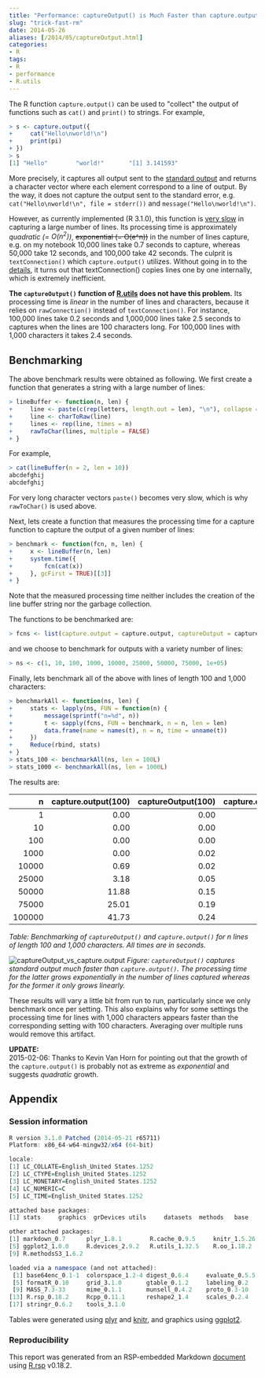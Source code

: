 ```yaml
---
title: "Performance: captureOutput() is Much Faster than capture.output()"
slug: "trick-fast-rm"
date: 2014-05-26
aliases: [/2014/05/captureOutput.html]
categories:
- R
tags:
- R
- performance
- R.utils
---
```



The R function `capture.output()` can be used to "collect" the output of functions such as `cat()` and `print()` to strings.  For example,
```r
> s <- capture.output({
+     cat("Hello\nworld!\n")
+     print(pi)
+ })
> s
[1] "Hello"        "world!"       "[1] 3.141593"
```
More precisely, it captures all output sent to the [standard output](http://www.wikipedia.org/wiki/Standard_streams) and returns a character vector where each element correspond to a line of output.  By the way, it does not capture the output sent to the standard error, e.g. `cat("Hello\nworld!\n", file = stderr())` and `message("Hello\nworld!\n")`.

However, as currently implemented (R 3.1.0), this function is [very slow](https://stat.ethz.ch/pipermail/r-devel/2014-February/068349.html) in capturing a large number of lines. Its processing time is approximately _quadratic (= $O(n^2)$)_, ~~exponential (= O(e^n))~~ in the number of lines capture, e.g. on my notebook 10,000 lines take 0.7 seconds to capture, whereas 50,000 take 12 seconds, and 100,000 take 42 seconds.  The culprit is `textConnection()` which `capture.output()` utilizes.  Without going in to the [details](https://github.com/wch/r-source/blob/R-3-1-branch/src/main/connections.c#L2920-2960), it turns out that textConnection() copies lines one by one internally, which is extremely inefficient.

**The `captureOutput()` function of [R.utils](http://cran.r-project.org/package=R.utils) does not have this problem.**  Its processing time is _linear_ in the number of lines and characters, because it relies on `rawConnection()` instead of `textConnection()`.  For instance, 100,000 lines take 0.2 seconds and 1,000,000 lines take 2.5 seconds to captures when the lines are 100 characters long.  For 100,000 lines with 1,000 characters it takes 2.4 seconds.

## Benchmarking
The above benchmark results were obtained as following.  We first create a function that generates a string with a large number of lines:
```r
> lineBuffer <- function(n, len) {
+     line <- paste(c(rep(letters, length.out = len), "\n"), collapse = "")
+     line <- charToRaw(line)
+     lines <- rep(line, times = n)
+     rawToChar(lines, multiple = FALSE)
+ }
```

For example,

```r
> cat(lineBuffer(n = 2, len = 10))
abcdefghij
abcdefghij
```

For very long character vectors `paste()` becomes very slow, which is why `rawToChar()` is used above.

Next, lets create a function that measures the processing time for a capture function to capture the output of a given number of lines:
```r
> benchmark <- function(fcn, n, len) {
+     x <- lineBuffer(n, len)
+     system.time({
+         fcn(cat(x))
+     }, gcFirst = TRUE)[[3]]
+ }
```
Note that the measured processing time neither includes the creation of the line buffer string nor the garbage collection.


The functions to be benchmarked are:
```r
> fcns <- list(capture.output = capture.output, captureOutput = captureOutput)
```
and we choose to benchmark for outputs with a variety number of lines:
```r
> ns <- c(1, 10, 100, 1000, 10000, 25000, 50000, 75000, 1e+05)
```


Finally, lets benchmark all of the above with lines of length 100 and 1,000 characters:
```r
> benchmarkAll <- function(ns, len) {
+     stats <- lapply(ns, FUN = function(n) {
+         message(sprintf("n=%d", n))
+         t <- sapply(fcns, FUN = benchmark, n = n, len = len)
+         data.frame(name = names(t), n = n, time = unname(t))
+     })
+     Reduce(rbind, stats)
+ }
> stats_100 <- benchmarkAll(ns, len = 100L)
> stats_1000 <- benchmarkAll(ns, len = 1000L)
```

The results are:


|      n| capture.output(100)| captureOutput(100)| capture.output(1000)| captureOutput(1000)|
|------:|-------------------:|------------------:|--------------------:|-------------------:|
|      1|                0.00|               0.00|                 0.00|                0.00|
|     10|                0.00|               0.00|                 0.00|                0.00|
|    100|                0.00|               0.00|                 0.01|                0.00|
|   1000|                0.00|               0.02|                 0.02|                0.01|
|  10000|                0.69|               0.02|                 0.80|                0.21|
|  25000|                3.18|               0.05|                 2.99|                0.57|
|  50000|               11.88|               0.15|                10.33|                1.17|
|  75000|               25.01|               0.19|                25.43|                1.80|
| 100000|               41.73|               0.24|                46.34|                2.41|

_Table: Benchmarking of `captureOutput()` and `capture.output()` for n lines of length 100 and 1,000 characters. All times are in seconds._

![captureOutput_vs_capture.output](/post/captureOutput_vs_capture.output,67760e64d0951ca2124886cd8c257b6c,len=100.png)
_Figure: `captureOutput()` captures standard output much faster than `capture.output()`.  The processing time for the latter grows exponentially in the number of lines captured whereas for the former it only grows linearly._

These results will vary a little bit from run to run, particularly since we only benchmark once per setting.  This also explains why for some settings the processing time for lines with 1,000 characters appears faster than the corresponding setting with 100 characters.  Averaging over multiple runs would remove this artifact.


**UPDATE:**  
2015-02-06: Thanks to Kevin Van Horn for pointing out that the growth of the `capture.output()` is probably not as extreme as _exponential_ and suggests _quadratic_ growth.

## Appendix

### Session information
```r
R version 3.1.0 Patched (2014-05-21 r65711)
Platform: x86_64-w64-mingw32/x64 (64-bit)

locale:
[1] LC_COLLATE=English_United States.1252 
[2] LC_CTYPE=English_United States.1252   
[3] LC_MONETARY=English_United States.1252
[4] LC_NUMERIC=C                          
[5] LC_TIME=English_United States.1252    

attached base packages:
[1] stats     graphics  grDevices utils     datasets  methods   base     

other attached packages:
[1] markdown_0.7      plyr_1.8.1        R.cache_0.9.5     knitr_1.5.26     
[5] ggplot2_1.0.0     R.devices_2.9.2   R.utils_1.32.5    R.oo_1.18.2      
[9] R.methodsS3_1.6.2

loaded via a namespace (and not attached):
 [1] base64enc_0.1-1  colorspace_1.2-4 digest_0.6.4     evaluate_0.5.5  
 [5] formatR_0.10     grid_3.1.0       gtable_0.1.2     labeling_0.2    
 [9] MASS_7.3-33      mime_0.1.1       munsell_0.4.2    proto_0.3-10    
[13] R.rsp_0.18.2     Rcpp_0.11.1      reshape2_1.4     scales_0.2.4    
[17] stringr_0.6.2    tools_3.1.0     
```
Tables were generated using [plyr](http://cran.r-project.org/package=plyr) and [knitr](http://cran.r-project.org/package=knitr),
and graphics using [ggplot2](http://cran.r-project.org/package=ggplot2).

### Reproducibility

This report was generated from an RSP-embedded Markdown [document](https://gist.github.com/HenrikBengtsson/854d13a11a33b3d43ec3/raw/captureOutput.md.rsp) using [R.rsp](http://cran.r-project.org/package=R.rsp) v0.18.2.
<!--
It can be recompiled as `R.rsp::rfile("https://gist.github.com/HenrikBengtsson/854d13a11a33b3d43ec3/raw/captureOutput.md.rsp")`.
-->
